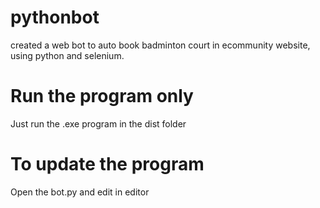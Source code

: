 # pythonbot
created a web bot to auto book badminton court in ecommunity website, using python and selenium.

# Run the program only
Just run the .exe program in the dist folder

# To update the program
Open the bot.py and edit in editor
